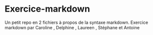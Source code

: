 # Exercice-markdown
Un petit repo en 2 fichiers à propos de la syntaxe markdown.
Exercice markdown par Caroline , Delphine , Laureen , Stéphane et Antoine
